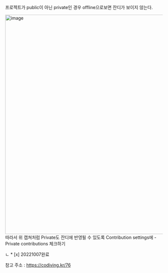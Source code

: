 프로젝트가 public이 아닌 private인 경우 offline으로보면 잔디가 보이지 않는다. 

<img width="698" alt="image" src="https://user-images.githubusercontent.com/113709273/194532940-4c277f62-5c8f-40c1-a054-b443616dae77.png">
따라서 위 캡쳐처럼 Private도 잔디에 반영될 수 있도록 Contribution settings에  -   Private contributions 체크하기


ㄴ * [x]  20221007완료




참고 주소 : https://codiving.kr/76

